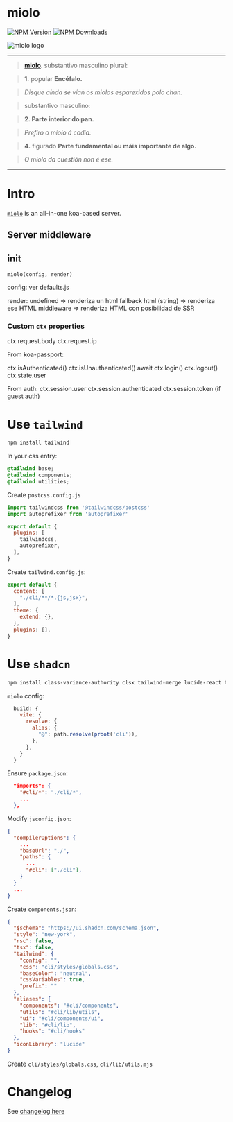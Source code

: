 # miolo
[![NPM Version](https://badge.fury.io/js/miolo.svg)](https://www.npmjs.com/package/miolo)
[![NPM Downloads](https://img.shields.io/npm/dm/miolo.svg?style=flat)](https://www.npmjs.com/package/miolo)

![miolo logo](https://www.afialapis.com/os/miolo/logo.png)

---

> **[miolo](https://academia.gal/dicionario/-/termo/miolo)**. substantivo masculino plural:

> **1.** popular **Encéfalo.**

> _Disque aínda se vían os miolos esparexidos polo chan._

> substantivo masculino:

> **2. Parte interior do pan.**

> _Prefiro o miolo á codia._

> **4.** figurado **Parte fundamental ou máis importante de algo.**

> _O miolo da cuestión non é ese._


---

# Intro

[`miolo`](https://www.afialapis.com/os/miolo) is an all-in-one koa-based server.


## Server middleware

## init

```miolo(config, render)```

config: ver defaults.js

render:
	undefined         => renderiza un html fallback
	html     (string) => renderiza ese HTML
	middleware        => renderiza HTML con posibilidad de SSR

### Custom `ctx` properties

  ctx.request.body
  ctx.request.ip

  From koa-passport:

  ctx.isAuthenticated()
  ctx.isUnauthenticated()
  await ctx.login()
  ctx.logout()
  ctx.state.user

  From auth:
    ctx.session.user
    ctx.session.authenticated
    ctx.session.token (if guest auth)
                 

# Use `tailwind`

```sh
npm install tailwind
```

In your css entry:

```css
@tailwind base;
@tailwind components;
@tailwind utilities;
```
Create `postcss.config.js`

```js
import tailwindcss from '@tailwindcss/postcss'
import autoprefixer from 'autoprefixer'

export default {
  plugins: [
    tailwindcss,
    autoprefixer,
  ],
}

```

Create `tailwind.config.js`:

```js
export default {
  content: [
    "./cli/**/*.{js,jsx}",
  ],
  theme: {
    extend: {},
  },
  plugins: [],
}
```


# Use `shadcn`

```sh
npm install class-variance-authority clsx tailwind-merge lucide-react tw-animate-css
```

`miolo` config:
```js
  build: {
    vite: {
      resolve: {
        alias: {
          "@": path.resolve(proot('cli')),
        },
      },        
    }
  }
```

Ensure `package.json`:

```json
  "imports": {
    "#cli/*": "./cli/*",
    ...
  },
```

Modify `jsconfig.json`:

```json
{
  "compilerOptions": {
    ...
    "baseUrl": "./",
    "paths": {
      ...
      "#cli": ["./cli"],    
    }    
  }
  ...
}
```

Create `components.json`:

```json
{
  "$schema": "https://ui.shadcn.com/schema.json",
  "style": "new-york",
  "rsc": false,
  "tsx": false,
  "tailwind": {
    "config": "",
    "css": "cli/styles/globals.css",
    "baseColor": "neutral",
    "cssVariables": true,
    "prefix": ""
  },
  "aliases": {
    "components": "#cli/components",
    "utils": "#cli/lib/utils",
    "ui": "#cli/components/ui",
    "lib": "#cli/lib",
    "hooks": "#cli/hooks"
  },
  "iconLibrary": "lucide"
}
```

Create `cli/styles/globals.css`, `cli/lib/utils.mjs`

# Changelog

See [changelog here](https://github.com/afialapis/miolo/blob/main/CHANGELOG.md)

